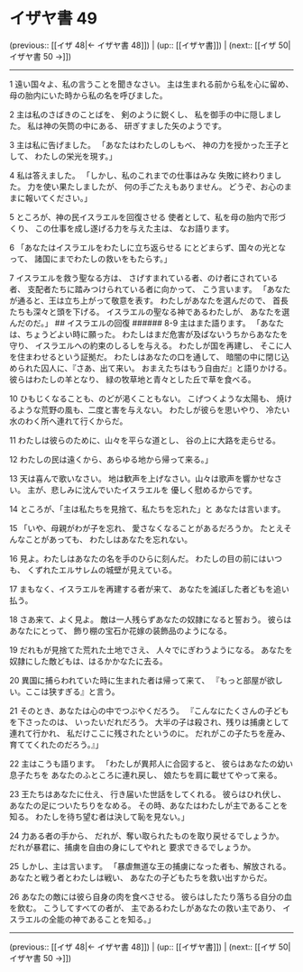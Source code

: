 # イザヤ書 49

(previous:: [[イザ 48|← イザヤ書 48]]) | (up:: [[イザヤ書]]) | (next:: [[イザ 50|イザヤ書 50 →]])

***


1 遠い国々よ、私の言うことを聞きなさい。 主は生まれる前から私を心に留め、 母の胎内にいた時から私の名を呼びました。 

2 主は私のさばきのことばを、 剣のように鋭くし、 私を御手の中に隠しました。 私は神の矢筒の中にある、 研ぎすました矢のようです。 

3 主は私に告げました。 「あなたはわたしのしもべ、 神の力を授かった王子として、 わたしの栄光を現す。」 

4 私は答えました。 「しかし、私のこれまでの仕事はみな 失敗に終わりました。 力を使い果たしましたが、 何の手ごたえもありません。 どうぞ、お心のままに報いてください。」 

5 ところが、神の民イスラエルを回復させる 使者として、私を母の胎内で形づくり、 この仕事を成し遂げる力を与えた主は、 なお語ります。 

6 「あなたはイスラエルをわたしに立ち返らせる にとどまらず、国々の光となって、 諸国にまでわたしの救いをもたらす。」 

7 イスラエルを救う聖なる方は、 さげすまれている者、のけ者にされている者、 支配者たちに踏みつけられている者に向かって、 こう言います。 「あなたが通ると、王は立ち上がって敬意を表す。 わたしがあなたを選んだので、 首長たちも深々と頭を下げる。 イスラエルの聖なる神であるわたしが、 あなたを選んだのだ。」 ## イスラエルの回復 ###### 8-9 主はまた語ります。 「あなたは、ちょうどよい時に願った。 わたしはまだ危害が及ばないうちからあなたを守り、 イスラエルへの約束のしるしを与える。 わたしが国を再建し、 そこに人を住まわせるという証拠だ。 わたしはあなたの口を通して、 暗闇の中に閉じ込められた囚人に、『さあ、出て来い。 おまえたちはもう自由だ』と語りかける。 彼らはわたしの羊となり、 緑の牧草地と青々とした丘で草を食べる。 

10 ひもじくなることも、のどが渇くこともない。 こげつくような太陽も、 焼けるような荒野の風も、二度と害を与えない。 わたしが彼らを思いやり、 冷たい水のわく所へ連れて行くからだ。 

11 わたしは彼らのために、山々を平らな道とし、 谷の上に大路を走らせる。 

12 わたしの民は遠くから、あらゆる地から帰って来る。」 

13 天は喜んで歌いなさい。 地は歓声を上げなさい。山々は歌声を響かせなさい。 主が、悲しみに沈んでいたイスラエルを 優しく慰めるからです。 

14 ところが、「主は私たちを見捨て、私たちを忘れた」と あなたは言います。 

15 「いや、母親がわが子を忘れ、 愛さなくなることがあるだろうか。 たとえそんなことがあっても、 わたしはあなたを忘れない。 

16 見よ。わたしはあなたの名を手のひらに刻んだ。 わたしの目の前にはいつも、 くずれたエルサレムの城壁が見えている。 

17 まもなく、イスラエルを再建する者が来て、 あなたを滅ぼした者どもを追い払う。 

18 さあ来て、よく見よ。 敵は一人残らずあなたの奴隷になると誓おう。 彼らはあなたにとって、 飾り棚の宝石か花嫁の装飾品のようになる。 

19 だれもが見捨てた荒れた土地でさえ、 人々でにぎわうようになる。 あなたを奴隷にした敵どもは、はるかかなたに去る。 

20 異国に捕らわれていた時に生まれた者は帰って来て、 『もっと部屋が欲しい。ここは狭すぎる』と言う。 

21 そのとき、あなたは心の中でつぶやくだろう。 『こんなにたくさんの子どもを下さったのは、 いったいだれだろう。 大半の子は殺され、残りは捕虜として連れて行かれ、 私だけここに残されたというのに。 だれがこの子たちを産み、育ててくれたのだろう。』」 

22 主はこうも語ります。 「わたしが異邦人に合図すると、 彼らはあなたの幼い息子たちを あなたのふところに連れ戻し、 娘たちを肩に載せてやって来る。 

23 王たちはあなたに仕え、 行き届いた世話をしてくれる。 彼らはひれ伏し、あなたの足についたちりをなめる。 その時、あなたはわたしが主であることを知る。 わたしを待ち望む者は決して恥を見ない。」 

24 力ある者の手から、 だれが、奪い取られたものを取り戻せるでしょうか。 だれが暴君に、捕虜を自由の身にしてやれと 要求できるでしょうか。 

25 しかし、主は言います。 「暴虐無道な王の捕虜になった者も、解放される。 あなたと戦う者とわたしは戦い、 あなたの子どもたちを救い出すからだ。 

26 あなたの敵には彼ら自身の肉を食べさせる。 彼らはしたたり落ちる自分の血を飲む。 こうしてすべての者が、 主であるわたしがあなたの救い主であり、 イスラエルの全能の神であることを知る。」

***

(previous:: [[イザ 48|← イザヤ書 48]]) | (up:: [[イザヤ書]]) | (next:: [[イザ 50|イザヤ書 50 →]])

